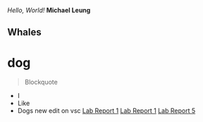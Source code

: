 *Hello, World!*
**Michael Leung**
## Whales
# dog
> Blockquote
* I
* Like
* Dogs
new edit on vsc
[Lab Report 1](lab-report-1-week-2.html)
[Lab Report 1](https://michaeleung.github.io/cse15l-lab-reports/lab-report-1-week-2.html)
[Lab Report 5](https://michaeleung.github.io/cse15l-lab-reports/lab-report-5-week-10.html)